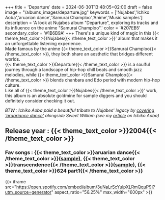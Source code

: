 +++
title = 'Departure'
date = 2024-06-30T13:48:05+02:00
draft = false
image = "/albums_images/departure.jpg"
keywords = ['Nujabes','Ichiko Aoba','aruarian dance','Samurai Champloo','Anime','Music samples']
description = 'A look at Nujabes album "Departure", exploring its tracks and its influence on the anime "Samurai Champloo".'
color = '#207EB5'
secondary_color = '#1B6B9A'
+++
There's a unique kind of magic in this {{< theme_text_color >}}Nujabes{{< /theme_text_color >}}' album that makes it an unforgettable listening experience.  
Made famous by the anime {{< theme_text_color >}}Samurai Champloo{{< /theme_text_color >}}, they both share an aesthetic that bridges different worlds.  
{{< theme_text_color >}}Departure{{< /theme_text_color >}} is a soulful journey through a landscape of hip-hop chill beats and smooth jazz melodies, while {{< theme_text_color >}}Samurai Champloo{{< /theme_text_color >}} blends chanbara and Edo period with modern hip-hop culture.  
Like all of {{< theme_text_color >}}Nujabes{{< /theme_text_color >}}' work, this album is an absolute goldmine for sample diggers and you should definitely consider checking it out.  

*BTW : Ichiko Aoba paid a beautiful tribute to Nujabes' legacy by [covering 'aruariance dance'](https://soundcloud.com/devitalila/sweet-william-ft-ichiko-aoba) alongside Sweet William.(see my [article](https://valdoin-blog.olivierandriko.com/albums/kamisori-otome/) on Ichiko Aoba)*
## Release year : {{< theme_text_color >}}2004{{< /theme_text_color >}} 
### Fav songs : {{< theme_text_color >}}aruarian dance{{< /theme_text_color >}}([sample](https://www.youtube.com/watch?v=hKjoLnjjp5E)), {{< theme_text_color >}}transcendence{{< /theme_text_color >}}([sample](https://www.youtube.com/watch?v=ri58HLWsnP8)), {{< theme_text_color >}}624 part1{{< /theme_text_color >}}
{{< iframe src="https://open.spotify.com/embed/album/3uNaLrScYulpXLRmQquP9I?utm_source=generator" aspect_ratio="56.25%" max_width="600px" >}}
